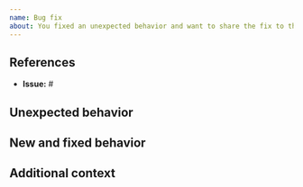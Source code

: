 ```yaml
---
name: Bug fix
about: You fixed an unexpected behavior and want to share the fix to the community
---
```


## References

- **Issue:** #

## Unexpected behavior

<!--
Please write a clear and concise description of what the bug is.
-->

## New and fixed behavior

<!--
Please describe the behavior you were expected.
-->

## Additional context

<!--
Do you have anything to add?
-->

